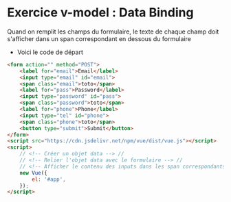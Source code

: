 # Exercice v-model : Data Binding

Quand on remplit les champs du formulaire, le texte de chaque champ doit s'afficher dans un span correspondant en dessous du formulaire
- Voici le code de départ

```html
<form action="" method="POST">
    <label for="email">Email</label> 
    <input type="email" id="email"> 
    <span class="email">toto</span> 
    <label for="pass">Password</label> 
    <input type="password" id="pass"> 
    <span class="password">toto</span> 
    <label for="phone">Phone</label> 
    <input type="tel" id="phone"> 
    <span class="phone">toto</span> 
    <button type="submit">Submit</button>
</form>
<script src="https://cdn.jsdelivr.net/npm/vue/dist/vue.js"></script>
<script> 
    // <!-- Créer un objet data --> // 
    // <!-- Relier l'objet data avec le formulaire --> // 
    // <!-- Afficher le contenu des inputs dans les span correspondants --> 
    new Vue({ 
        el: '#app', 
    });
</script>
```

